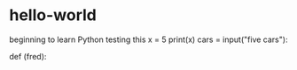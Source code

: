 # hello-world
beginning to learn Python
testing this
x = 5
print(x)
cars = input("five cars"):

def (fred):

